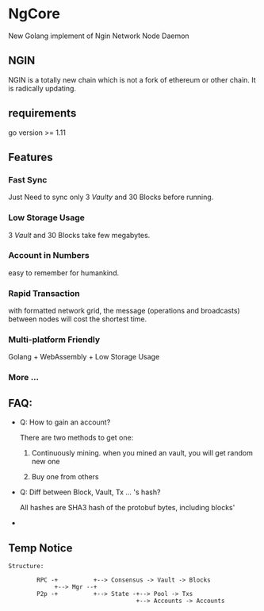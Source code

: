 # NgCore

New Golang implement of Ngin Network Node Daemon

## NGIN

NGIN is a totally new chain which is not a fork of ethereum or other chain. It is radically updating.

## requirements

go version >= 1.11

## Features 

### Fast Sync

Just Need to sync only 3 *Vaulty* and 30 Blocks before running.

### Low Storage Usage

3 *Vault* and 30 Blocks take few megabytes.

### Account in Numbers

easy to remember for humankind.

### Rapid Transaction

with formatted network grid, the message (operations and broadcasts) between nodes will cost the shortest time.

### Multi-platform Friendly

Golang + WebAssembly + Low Storage Usage

### More ...

## FAQ:

- Q: How to gain an account?


    There are two methods to get one:
    
    1. Continuously mining. when you mined an vault, you will get random new one
    
    2. Buy one from others

- Q: Diff between Block, Vault, Tx ... 's hash? 


    All hashes are SHA3 hash of the protobuf bytes, including blocks'

 
- 

## Temp Notice
```
Structure:
      
        RPC -+          +--> Consensus -> Vault -> Blocks
             +--> Mgr --+ 
        P2p -+          +--> State -+--> Pool -> Txs
                                    +--> Accounts -> Accounts



```
